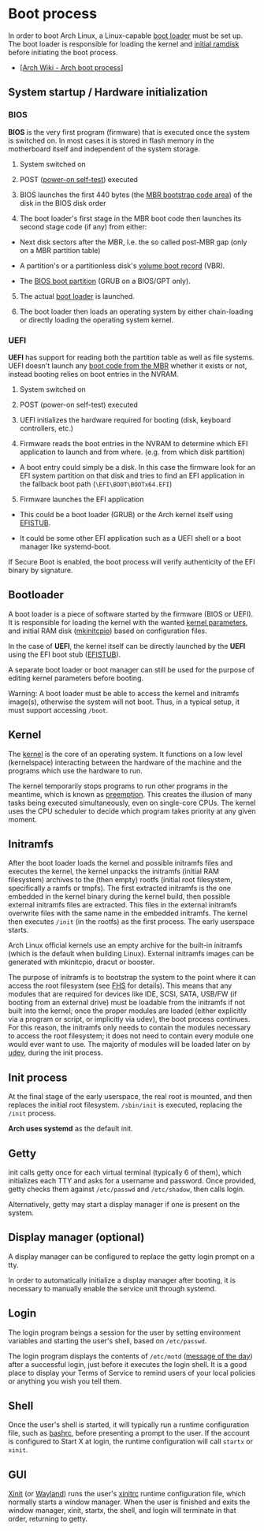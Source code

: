 # Boot process

In order to boot Arch Linux, a Linux-capable [boot loader](https://wiki.archlinux.org/title/Arch_boot_process#Boot_loader)
must be set up. The boot loader is responsible for loading the kernel and [initial ramdisk](https://wiki.archlinux.org/title/Arch_boot_process#initramfs)
before initiating the boot process.

- [[Arch Wiki - Arch boot process](https://wiki.archlinux.org/title/Arch_boot_process)]

## System startup / Hardware initialization

### BIOS

**BIOS** is the very first program (firmware) that is executed once the system is switched on.
In most cases it is stored in flash memory in the motherboard itself and independent of the
system storage.

1. System switched on

2. POST ([power-on self-test](https://en.wikipedia.org/wiki/Power-on_self-test)) executed

3. BIOS launches the first 440 bytes (the [MBR bootstrap code area](<https://wiki.archlinux.org/title/Partitioning#Master_Boot_Record_(bootstrap_code)>)) of the disk in the BIOS disk order

4. The boot loader's first stage in the MBR boot code then launches its second stage code (if any) from either:

- Next disk sectors after the MBR, I.e. the so called post-MBR gap (only on a MBR partition table)

- A partition's or a partitionless disk's [volume boot record](https://en.wikipedia.org/wiki/Volume_boot_record) (VBR).

- The [BIOS boot partition](<https://wiki.archlinux.org/title/GRUB#GUID_Partition_Table_(GPT)_specific_instructions>) (GRUB on a BIOS/GPT only).

5. The actual [boot loader](https://wiki.archlinux.org/title/Arch_boot_process#Boot_loader) is launched.

6. The boot loader then loads an operating system by either chain-loading or directly loading the operating system kernel.

### UEFI

**UEFI** has support for reading both the partition table as well as file systems.
UEFI doesn't launch any [boot code from the MBR](<https://wiki.archlinux.org/title/Partitioning#Master_Boot_Record_(bootstrap_code)>) whether it exists or not, instead booting relies on boot entries in the NVRAM.

1. System switched on

2. POST (power-on self-test) executed

3. UEFI initializes the hardware required for booting (disk, keyboard controllers, etc.)

4. Firmware reads the boot entries in the NVRAM to determine which EFI application to launch and from where. (e.g. from which disk partition)

- A boot entry could simply be a disk. In this case the firmware look for an EFI system partition on that disk and tries to find an EFI application in the fallback boot path (`\EFI\BOOT\BOOTx64.EFI`)

5. Firmware launches the EFI application

- This could be a boot loader (GRUB) or the Arch kernel itself using [EFISTUB](https://wiki.archlinux.org/title/EFISTUB).

- It could be some other EFI application such as a UEFI shell or a boot manager like systemd-boot.

If Secure Boot is enabled, the boot process will verify authenticity of the EFI binary by signature.

## Bootloader

A boot loader is a piece of software started by the firmware (BIOS or UEFI).
It is responsible for loading the kernel with the wanted [kernel parameters](https://wiki.archlinux.org/title/Kernel_parameters), and initial RAM disk ([mkinitcpio](https://wiki.archlinux.org/title/Mkinitcpio)) based on configuration files.

In the case of **UEFI**, the kernel itself can be directly launched by the **UEFI** using the EFI boot stub ([EFISTUB](https://wiki.archlinux.org/title/EFISTUB)).

A separate boot loader or boot manager can still be used for the purpose of editing kernel parameters before booting.

Warning: A boot loader must be able to access the kernel and initramfs image(s), otherwise the system will not boot. Thus, in a typical setup, it must support accessing `/boot`.

## Kernel

The [kernel](https://wiki.archlinux.org/title/Kernel) is the core of an operating system.
It functions on a low level (kernelspace) interacting between the hardware of the machine and the programs which use the hardware to run.

The kernel temporarily stops programs to run other programs in the meantime, which is known as [preemption](<https://en.wikipedia.org/wiki/Preemption_(computing)>).
This creates the illusion of many tasks being executed simultaneously, even on single-core CPUs.
The kernel uses the CPU scheduler to decide which program takes priority at any given moment.

## Initramfs

After the boot loader loads the kernel and possible initramfs files and executes the kernel, the kernel unpacks the initramfs (initial RAM filesystem) archives to the (then empty) rootfs (initial root filesystem, specifically a ramfs or tmpfs).
The first extracted initramfs is the one embedded in the kernel binary during the kernel build, then possible external initramfs files are extracted.
This files in the external initramfs overwrite files with the same name in the embedded initramfs.
The kernel then executes `/init` (in the rootfs) as the first process.
The early userspace starts.

Arch Linux official kernels use an empty archive for the built-in initramfs (which is the default when building Linux).
External initramfs images can be generated with mkinitcpio, dracut or booster.

The purpose of initramfs is to bootstrap the system to the point where it can access the root filesystem (see [FHS](<https://wiki.archlinux.org/title/Frequently_asked_questions#Does_Arch_follow_the_Linux_Foundation's_Filesystem_Hierarchy_Standard_(FHS)?>) for details).
This means that any modules that are required for devices like IDE, SCSI, SATA, USB/FW (if booting from an external drive) must be loadable from the initramfs if not built into the kernel; once the proper modules are loaded (either explicitly via a program or script, or implicitly via udev), the boot process continues.
For this reason, the initramfs only needs to contain the modules necessary to access the root filesystem; it does not need to contain every module one would ever want to use.
The majority of modules will be loaded later on by [udev](https://wiki.archlinux.org/title/Udev), during the init process.

## Init process

At the final stage of the early userspace, the real root is mounted, and then replaces the initial root filesystem.
`/sbin/init` is executed, replacing the `/init` process.

**Arch uses systemd** as the default init.

## Getty

init calls getty once for each virtual terminal (typically 6 of them), which initializes each TTY and asks for a username and password.
Once provided, getty checks them against `/etc/passwd` and `/etc/shadow`, then calls login.

Alternatively, getty may start a display manager if one is present on the system.

## Display manager (optional)

A display manager can be configured to replace the getty login prompt on a tty.

In order to automatically initialize a display manager after booting, it is necessary to manually enable the service unit through systemd.

## Login

The login program beings a session for the user by setting environment variables and starting the user's shell, based on `/etc/passwd`.

The login program displays the contents of `/etc/motd` ([message of the day](<https://en.wikipedia.org/wiki/Motd_(Unix)>)) after a successful login, just before it executes the login shell.
It is a good place to display your Terms of Service to remind users of your local policies or anything you wish you tell them.

## Shell

Once the user's shell is started, it will typically run a runtime configuration file, such as [bashrc](https://wiki.archlinux.org/title/Bash#Configuration_files), before presenting a prompt to the user.
If the account is configured to Start X at login, the runtime configuration will call `startx` or `xinit`.

## GUI

[Xinit](https://wiki.archlinux.org/title/Xinit) (or [Wayland](https://wiki.archlinux.org/title/wayland)) runs the user's [xinitrc](https://wiki.archlinux.org/title/Xinit#xinitrc) runtime configuration file, which normally starts a window manager.
When the user is finished and exits the window manager, xinit, startx, the shell, and login will terminate in that order, returning to getty.
